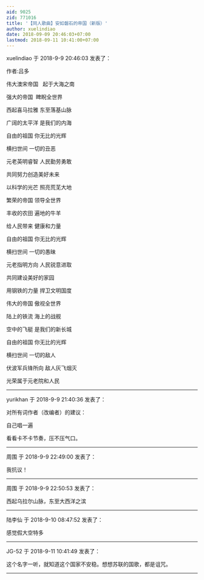 ```yaml
---
aid: 9025
zid: 771016
title: '【同人歌曲】安如磐石的帝国（新版）'
author: xuelindiao
date: 2018-09-09 20:46:03+07:00
lastmod: 2018-09-11 10:41:00+07:00
---
```


xuelindiao 于 2018-9-9 20:46:03 发表了：

作者:吕多

伟大澳宋帝国   起于大海之南

强大的帝国  睥睨全世界

西起喜马拉雅 东至落基山脉

广阔的太平洋 是我们的内海

自由的祖国 你无比的光辉

横扫世间 一切的丑恶

元老英明睿智 人民勤劳勇敢

共同努力创造美好未来

以科学的光芒 照亮荒芜大地

繁荣的帝国 领导全世界

丰收的农田 遍地的牛羊

给人民带来 健康和力量

自由的祖国 你无比的光辉

横扫世间 一切的愚昧

元老指明方向 人民锐意进取

共同建设美好的家园

用钢铁的力量 捍卫文明国度

伟大的帝国 傲视全世界

陆上的铁流 海上的战舰

空中的飞艇 是我们的新长城

自由的祖国 你无比的光辉

横扫世间 一切的敌人

伏波军兵锋所向 敌人灰飞烟灭

光荣属于元老院和人民

---------

yurikhan 于 2018-9-9 21:40:36 发表了：

对所有词作者（改编者）的建议：

自己唱一遍

看看卡不卡节奏，压不压气口。

---------

周围 于 2018-9-9 22:49:00 发表了：

我抗议！

---------

周围 于 2018-9-9 22:50:53 发表了：

西起乌拉尔山脉，东至大西洋之滨

---------

陆李仙 于 2018-9-10 08:47:52 发表了：

感觉假大空特多

---------

JG-52 于 2018-9-11 10:41:49 发表了：

这个名字一听，就知道这个国家不安稳。想想苏联的国歌，都是诅咒。

---------

